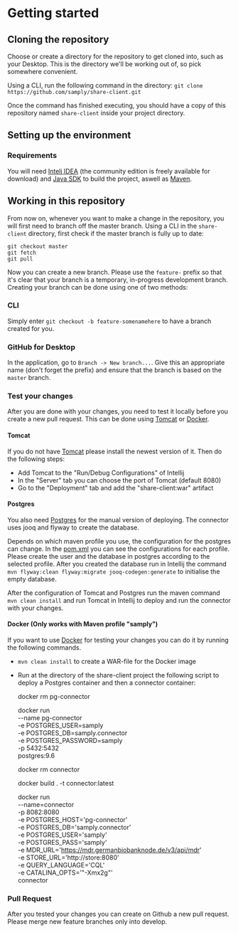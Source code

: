 # Getting started

## Cloning the repository

Choose or create a directory for the repository to get cloned into, such as your Desktop. This is the directory we'll be working out of, so pick somewhere convenient.

Using a CLI, run the following command in the directory: `git clone  https://github.com/samply/share-client.git`

Once the command has finished executing, you should have a copy of this repository named `share-client` inside your project directory.

## Setting up the environment

### Requirements

You will need [Intelj IDEA](https://www.jetbrains.com/idea/) (the community edition is freely available for download) and [Java SDK](https://www.oracle.com/java/technologies/javase-downloads.html) to build the project, aswell as [Maven](https://maven.apache.org/).

## Working in this repository

From now on, whenever you want to make a change in the repository, you will first need to branch off the master branch. Using a CLI in the `share-client` directory, first check if the master branch is fully up to date:

```
git checkout master
git fetch
git pull
```

Now you can create a new branch. Please use the `feature-` prefix so that it's clear that your branch is a temporary, in-progress development branch. Creating your branch can be done using one of two methods:

### CLI

Simply enter `git checkout -b feature-somenamehere` to have a branch created for you.

### GitHub for Desktop

In the application, go to ``Branch -> New branch...``. Give this an appropriate name (don't forget the prefix) and ensure that the branch is based on the `master` branch.


### Test your changes
After you are done with your changes, you need to test it locally before you create a new pull request.
This can be done using [Tomcat](#tomcat) or [Docker](#docker).

#### Tomcat
If you do not have [Tomcat](http://tomcat.apache.org/) please install the newest version of it.
Then do the following steps:
* Add Tomcat to the "Run/Debug Configurations" of Intellij
* In the "Server" tab you can choose the port of Tomcat (default 8080)
* Go to the "Deployment" tab and add the "share-client:war" artifact

#### Postgres
You also need [Postgres](https://www.postgresql.org/download/) for the manual version of deploying.
The connector uses jooq and flyway to create the database.

Depends on which maven profile you use, the configuration for the postgres can change.
In the [pom.xml](https://github.com/samply/share-client/blob/master/pom.xml) you can see the configurations for each profile.
Please create the user and the database in postgres according to the selected profile.
After you created the database run in Intellij the command `mvn flyway:clean flyway:migrate jooq-codegen:generate` to initialise the empty database.

After the configuration of Tomcat and Postgres run the maven command `mvn clean install` and run Tomcat in Intellij to deploy and run the connector with your changes.

#### Docker (Only works with Maven profile "samply")
If you want to use [Docker](https://www.docker.com/) for testing your changes you can do it by running the following commands.
* `mvn clean install` to create a WAR-file for the Docker image
* Run at the directory of the share-client project the following script to deploy a Postgres container and then a connector container:
    

        
    docker rm pg-connector
    
    docker run \
        --name pg-connector \
        -e POSTGRES_USER=samply \
        -e POSTGRES_DB=samply.connector \
        -e POSTGRES_PASSWORD=samply \
        -p 5432:5432 \
    postgres:9.6
    
    docker rm connector
    
    docker build . -t connector:latest
    
    docker run \
        --name=connector \
        -p 8082:8080 \
        -e POSTGRES_HOST='pg-connector' \
        -e POSTGRES_DB='samply.connector' \
        -e POSTGRES_USER='samply' \
        -e POSTGRES_PASS='samply' \
        -e MDR_URL='https://mdr.germanbiobanknode.de/v3/api/mdr' \
        -e STORE_URL='http://store:8080' \
        -e QUERY_LANGUAGE='CQL' \
        -e CATALINA_OPTS='"-Xmx2g"' \
    connector

### Pull Request
After you tested your changes you can create on Github a new pull request. Please merge new feature branches only into develop. 
